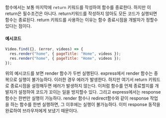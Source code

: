 함수에서는 보통 마지막에 `return` 키워드를 작성하여 함수를 종료한다. 하지만 이 return은 필수조건은 아니다. return키워드를 작성하지 않아도 모든 코드가 실행되면 함수는 종료된다.
return 키워드를 사용하는 이유는 함수 종료시점을 개발자가 정할수 있다는 점이다.

#### 예시코드
```javascript
Video.find({}, (error, videos) => {
  res.render("home", { pageTitle: "Home", videos });
  res.render("home", { pageTitle: "Home", videos });
});
```
위의 예시코드를 보면 render 함수가 두번 실행된다. express에서 render 함수는 중복으로 실행이 불가능하다. 이러한 경우 에러가 발생한다.
하지만 여기서 return 키워드로 종료시점을 설정해두면 에러가 발생하지 않는다. 이처럼 함수를 언제 종료할지를 개발자가 설정하여 코드가 꼬이는 일을 방지할수 있다.
그리고 express에서는 response 함수는 한번만 실행이 가능하다. render 함수나 redirect함수와 같이 response 작업을 하는 함수를 한번 실행하면, 그 이후에는 실행이 불가능하다.
이미 response 동작을 완료하여 브라우저에게 보냈기 때문이다. 
